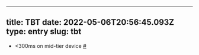 
---
title: TBT 
date: 2022-05-06T20:56:45.093Z
type: entry
slug: tbt
---
* <300ms on mid-tier device [#](#627a64fa-f91a-4b67-81e9-3d7386285e50)

